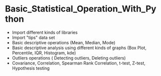 # Basic_Statistical_Operation_With_Python

* Import different kinds of libraries 
* Import "tips" data set
* Basic descriptive operations (Mean, Median, Mode) 
* Basic descriptive analysis using different kinds of graphs (Box Plot, Percentile, IQR, Histogram, kde)
* Outliers operations ( Detecting outliers, Deleting outliers) 
* Covariance, Correlation, Spearman Rank Correlation, t-test, Z-test, Hypothesis testing
